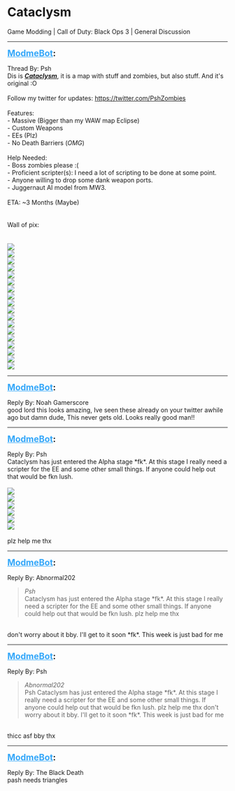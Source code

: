 # Cataclysm
Game Modding | Call of Duty: Black Ops 3 | General Discussion

---
<strong style="font-size: 1.4em;"><span style="text-decoration: underline;text-decoration-color: #34a7f9;"><span style="color:#34a7f9;">ModmeBot</span></span>:</strong>

<p>Thread By: Psh<br />Dis is <em><span style="text-decoration: underline"><strong>Cataclysm</strong></span></em>, it is a map with stuff and zombies, but also stuff. And it&#39;s original :O<br /><br />Follow my twitter for updates: <a href="https://twitter.com/PshZombies">https://twitter.com/PshZombies</a><br /><br />Features:<br />- Massive (Bigger than my WAW map Eclipse)<br />- Custom Weapons<br />- EEs (Plz)<br />- No Death Barriers (<em>OMG</em>)<br /><br />Help Needed:<br />- Boss zombies please :(<br />- Proficient scripter(s): I need a lot of scripting to be done at some point.<br />- Anyone willing to drop some dank weapon ports.<br />- Juggernaut AI model from MW3.<br /><br />ETA: ~3 Months (Maybe)<br /> <br /> <br />Wall of pix:<br /> <br /><br />
<img style="max-width: 500px;" src="https://i.imgur.com/mA6TS4o.jpg"><br /><img style="max-width: 500px;" src="https://i.imgur.com/wGgI8rf.jpg"><br /><img style="max-width: 500px;" src="https://i.imgur.com/7jubdU1.jpg"><br /><img style="max-width: 500px;" src="https://i.imgur.com/t7gElry.jpg"><br /><img style="max-width: 500px;" src="https://i.imgur.com/2w7M9cT.jpg"><br /><img style="max-width: 500px;" src="https://i.imgur.com/m3SlAjw.jpgv"><br /><img style="max-width: 500px;" src="https://i.imgur.com/tNDmBoZ.jpg"><br /><img style="max-width: 500px;" src="https://i.imgur.com/UnbAeRM.jpg"><br /><img style="max-width: 500px;" src="https://i.imgur.com/49Ss2mj.jpg"><br /><img style="max-width: 500px;" src="https://i.imgur.com/QrNKUaP.jpg"><br /><img style="max-width: 500px;" src="https://i.imgur.com/ssszHGF.jpg"><br /><img style="max-width: 500px;" src="https://i.imgur.com/D7qNAmZ.jpg"><br /><img style="max-width: 500px;" src="https://i.imgur.com/oGLxkDp.jpg"><br /><img style="max-width: 500px;" src="https://i.imgur.com/0Xrha6F.jpg"><br /><img style="max-width: 500px;" src="https://i.imgur.com/QjjNf0s.jpg"><br /><img style="max-width: 500px;" src="https://i.imgur.com/0l0N6Pb.jpg"><br /><img style="max-width: 500px;" src="https://i.imgur.com/mDndBRx.jpg"><br /><img style="max-width: 500px;" src="https://i.imgur.com/wndMka4.jpg"><br />
</p>

---
<strong style="font-size: 1.4em;"><span style="text-decoration: underline;text-decoration-color: #34a7f9;"><span style="color:#34a7f9;">ModmeBot</span></span>:</strong>

<p>Reply By: Noah Gamerscore<br />good lord this looks amazing, Ive seen these already on your twitter awhile ago but damn dude, This never gets old. Looks really good man!!</p>

---
<strong style="font-size: 1.4em;"><span style="text-decoration: underline;text-decoration-color: #34a7f9;"><span style="color:#34a7f9;">ModmeBot</span></span>:</strong>

<p>Reply By: Psh<br />Cataclysm has just entered the Alpha stage *fk*. At this stage I really need a scripter for the EE and some other small things. If anyone could help out that would be fkn lush.<br /> <br /><img style="max-width: 500px;" src="https://i.imgur.com/7PNEiIs.jpg"><br /><img style="max-width: 500px;" src="https://i.imgur.com/iitQ6R2.jpg"><br /><img style="max-width: 500px;" src="https://i.imgur.com/HvEBJkL.jpg"><br /><img style="max-width: 500px;" src="https://i.imgur.com/QU3CE3e.jpg"><br /><img style="max-width: 500px;" src="https://i.imgur.com/5QCg7xn.jpg"><br /><img style="max-width: 500px;" src="https://i.imgur.com/31hRtps.jpg"><br /> <br />plz help me thx</p>

---
<strong style="font-size: 1.4em;"><span style="text-decoration: underline;text-decoration-color: #34a7f9;"><span style="color:#34a7f9;">ModmeBot</span></span>:</strong>

<p>Reply By: Abnormal202<br /><blockquote><em>Psh</em><br />Cataclysm has just entered the Alpha stage *fk*. At this stage I really need a scripter for the EE and some other small things. If anyone could help out that would be fkn lush.     plz help me thx</blockquote><br /> don&#39;t worry about it bby. I&#39;ll get to it soon *fk*. This week is just bad for me</p>

---
<strong style="font-size: 1.4em;"><span style="text-decoration: underline;text-decoration-color: #34a7f9;"><span style="color:#34a7f9;">ModmeBot</span></span>:</strong>

<p>Reply By: Psh<br /><blockquote><em>Abnormal202</em><br />Psh Cataclysm has just entered the Alpha stage *fk*. At this stage I really need a scripter for the EE and some other small things. If anyone could help out that would be fkn lush.     plz help me thx  don&#39;t worry about it bby. I&#39;ll get to it soon *fk*. This week is just bad for me</blockquote><br /> thicc asf bby thx</p>

---
<strong style="font-size: 1.4em;"><span style="text-decoration: underline;text-decoration-color: #34a7f9;"><span style="color:#34a7f9;">ModmeBot</span></span>:</strong>

<p>Reply By: The Black Death<br />pash needs triangles</p>
